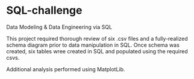 # SQL-challenge
Data Modeling &amp; Data Engineering via SQL

This project required thorough review of six .csv files and a fully-realized schema diagram prior to data manipulation in SQL. Once schema was created, six tables wree created in SQL and populated using the required csvs. 

Additional analysis performed using MatplotLib. 

